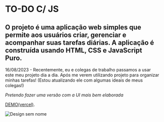 # TO-DO C/ JS 

## O projeto é uma aplicação web simples que permite aos usuários criar, gerenciar e acompanhar suas tarefas diárias. A aplicação é construída usando HTML, CSS e JavaScript Puro.



16/08/2023 - Recentemente, eu e colegas de trabalho passamos a usar este meu projeto dia a dia. Após me verem utilizando projeto para organizar minhas tarefas! (Estou atualizando ele com algumas ideais de meus colegas!)

*Pretendo fazer uma versão com a UI mais bem elaborada*

[DEMO(vercel)](https://to-do-js-08-05-23.vercel.app/).

![Design sem nome](https://github.com/printflucasguanabara/to-do-JS---08_05_23/assets/110312548/19efb51f-e514-46ce-be6f-5b9d438d0b5e)
